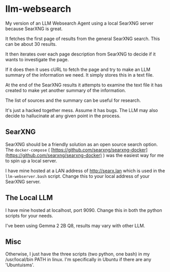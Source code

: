 # llm-websearch
My version of an LLM Websearch Agent using a local SearXNG server because SearXNG is great.

It fetches the first page of results from the general SearXNG search.  This can be about 30 results.

It then iterates over each page description from SearXNG to decide if it wants to investigate the page.

If it does then it uses cURL to fetch the page and try to make an LLM summary of the information we need.  It simply stores this in a text file.

At the end of the SearXNG results it attempts to examine the text file it has created to make yet another summary of the information.

The list of sources and the summary can be useful for research.

It's just a hacked together mess.  Assume it has bugs.  The LLM may also decide to hallucinate at any given point in the process.

## SearXNG
SearXNG should be a friendly solution as an open source search option.  The `docker-compose` ( [https://github.com/searxng/searxng-docker](https://github.com/searxng/searxng-docker) ) was the easiest way for me to spin up a local server.

I have mine hosted at a LAN address of http://searx.lan which is used in the `llm-webserver.bash` script.  Change this to your local address of your SearXNG server.

## The Local LLM
I have mine hosted at localhost, port 9090.  Change this in both the python scripts for your needs.

I've been using Gemma 2 2B Q8, results may vary with other LLM.

## Misc
Otherwise, I just have the three scripts (two python, one bash) in my /usr/local/bin PATH in linux.  I'm specifically in Ubuntu if there are any 'Ubuntuisms'.

